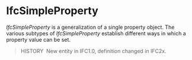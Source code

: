 # IfcSimpleProperty

_IfcSimpleProperty_ is a generalization of a single property object. The various subtypes of _IfcSimpleProperty_ establish different ways in which a property value can be set.

> HISTORY&nbsp; New entity in IFC1.0, definition changed in IFC2x.

